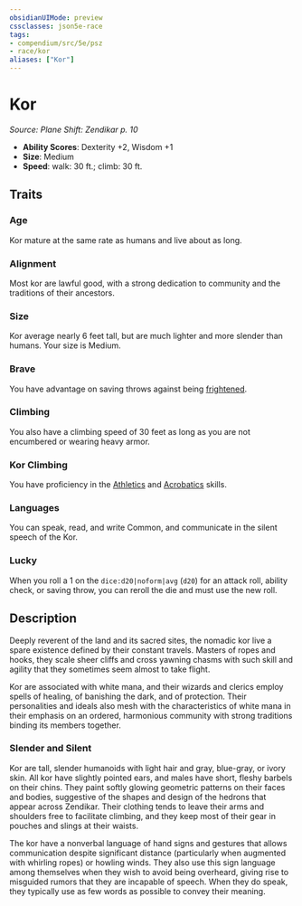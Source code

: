 ```yaml
---
obsidianUIMode: preview
cssclasses: json5e-race
tags:
- compendium/src/5e/psz
- race/kor
aliases: ["Kor"]
---
```

# Kor
*Source: Plane Shift: Zendikar p. 10*  

- **Ability Scores**: Dexterity +2, Wisdom +1
- **Size**: Medium
- **Speed**: walk: 30 ft.; climb: 30 ft.

## Traits

### Age

Kor mature at the same rate as humans and live about as long.

### Alignment

Most kor are lawful good, with a strong dedication to community and the traditions of their ancestors.

### Size

Kor average nearly 6 feet tall, but are much lighter and more slender than humans. Your size is Medium.

### Brave

You have advantage on saving throws against being [frightened](2-Mechanics/CLI/rules/conditions.md#Frightened).

### Climbing

You also have a climbing speed of 30 feet as long as you are not encumbered or wearing heavy armor.

### Kor Climbing

You have proficiency in the [Athletics](2-Mechanics/CLI/rules/skills.md#Athletics) and [Acrobatics](2-Mechanics/CLI/rules/skills.md#Acrobatics) skills.

### Languages

You can speak, read, and write Common, and communicate in the silent speech of the Kor.

### Lucky

When you roll a 1 on the `dice:d20|noform|avg` (`d20`) for an attack roll, ability check, or saving throw, you can reroll the die and must use the new roll.

## Description

Deeply reverent of the land and its sacred sites, the nomadic kor live a spare existence defined by their constant travels. Masters of ropes and hooks, they scale sheer cliffs and cross yawning chasms with such skill and agility that they sometimes seem almost to take flight.

Kor are associated with white mana, and their wizards and clerics employ spells of healing, of banishing the dark, and of protection. Their personalities and ideals also mesh with the characteristics of white mana in their emphasis on an ordered, harmonious community with strong traditions binding its members together.

### Slender and Silent

Kor are tall, slender humanoids with light hair and gray, blue-gray, or ivory skin. All kor have slightly pointed ears, and males have short, fleshy barbels on their chins. They paint softly glowing geometric patterns on their faces and bodies, suggestive of the shapes and design of the hedrons that appear across Zendikar. Their clothing tends to leave their arms and shoulders free to facilitate climbing, and they keep most of their gear in pouches and slings at their waists.

The kor have a nonverbal language of hand signs and gestures that allows communication despite significant distance (particularly when augmented with whirling ropes) or howling winds. They also use this sign language among themselves when they wish to avoid being overheard, giving rise to misguided rumors that they are incapable of speech. When they do speak, they typically use as few words as possible to convey their meaning.